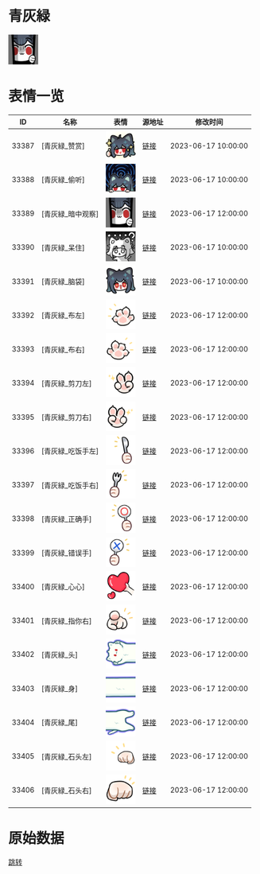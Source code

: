 # 青灰緑

<img src="./cover.png" height="60" alt="cover" />

# 表情一览

|ID|名称|表情|源地址|修改时间|
|----|----|----|----|----|
|33387|[青灰緑_赞赏]|<img src="./pic/033387_%5B青灰緑_赞赏%5D.png" height="60" alt="赞赏"/>|[链接](https://i0.hdslb.com/bfs/garb/229811ce5fd8f685a537ad22b8f7bfec9fc29de8.png)|2023-06-17 10:00:00|
|33388|[青灰緑_偷听]|<img src="./pic/033388_%5B青灰緑_偷听%5D.png" height="60" alt="偷听"/>|[链接](https://i0.hdslb.com/bfs/garb/3771e13f9508904fc32a67b577dd0e643f641ea5.png)|2023-06-17 10:00:00|
|33389|[青灰緑_暗中观察]|<img src="./pic/033389_%5B青灰緑_暗中观察%5D.png" height="60" alt="暗中观察"/>|[链接](https://i0.hdslb.com/bfs/garb/c490d419692d8a8b2533e5c5a3a301675db0c7fe.png)|2023-06-17 12:00:00|
|33390|[青灰緑_呆住]|<img src="./pic/033390_%5B青灰緑_呆住%5D.png" height="60" alt="呆住"/>|[链接](https://i0.hdslb.com/bfs/garb/a6b9f8988e372d6abf8a79db8937c5d92b7cf16a.png)|2023-06-17 10:00:00|
|33391|[青灰緑_脑袋]|<img src="./pic/033391_%5B青灰緑_脑袋%5D.png" height="60" alt="脑袋"/>|[链接](https://i0.hdslb.com/bfs/garb/985d5ab34b33835282da672f23be1e9d42543b3e.png)|2023-06-17 10:00:00|
|33392|[青灰緑_布左]|<img src="./pic/033392_%5B青灰緑_布左%5D.png" height="60" alt="布左"/>|[链接](https://i0.hdslb.com/bfs/garb/a868995a83476db13f0e335d255ddade4647c8ee.png)|2023-06-17 12:00:00|
|33393|[青灰緑_布右]|<img src="./pic/033393_%5B青灰緑_布右%5D.png" height="60" alt="布右"/>|[链接](https://i0.hdslb.com/bfs/garb/3b54fcab506f7eca92e032d16ef4090041eebb9c.png)|2023-06-17 12:00:00|
|33394|[青灰緑_剪刀左]|<img src="./pic/033394_%5B青灰緑_剪刀左%5D.png" height="60" alt="剪刀左"/>|[链接](https://i0.hdslb.com/bfs/garb/1071cd7279b9a6e932abf8ccbfdb70600fbe3c08.png)|2023-06-17 12:00:00|
|33395|[青灰緑_剪刀右]|<img src="./pic/033395_%5B青灰緑_剪刀右%5D.png" height="60" alt="剪刀右"/>|[链接](https://i0.hdslb.com/bfs/garb/125c602ce071b34644089c7242172af0715ce6a2.png)|2023-06-17 12:00:00|
|33396|[青灰緑_吃饭手左]|<img src="./pic/033396_%5B青灰緑_吃饭手左%5D.png" height="60" alt="吃饭手左"/>|[链接](https://i0.hdslb.com/bfs/garb/e909f50b9cdc9f3b69e959f684c360dee6c4226f.png)|2023-06-17 12:00:00|
|33397|[青灰緑_吃饭手右]|<img src="./pic/033397_%5B青灰緑_吃饭手右%5D.png" height="60" alt="吃饭手右"/>|[链接](https://i0.hdslb.com/bfs/garb/c55a2a823df8e8a28c694ab5d4833ffe8f37ed3a.png)|2023-06-17 12:00:00|
|33398|[青灰緑_正确手]|<img src="./pic/033398_%5B青灰緑_正确手%5D.png" height="60" alt="正确手"/>|[链接](https://i0.hdslb.com/bfs/garb/e795842f3fdb8f539f07249ab4e1dfd36d0e9666.png)|2023-06-17 12:00:00|
|33399|[青灰緑_错误手]|<img src="./pic/033399_%5B青灰緑_错误手%5D.png" height="60" alt="错误手"/>|[链接](https://i0.hdslb.com/bfs/garb/c25527530013790025dafd459615565d07e5b1af.png)|2023-06-17 12:00:00|
|33400|[青灰緑_心心]|<img src="./pic/033400_%5B青灰緑_心心%5D.png" height="60" alt="心心"/>|[链接](https://i0.hdslb.com/bfs/garb/2aaa6d870774720d82f04b5eaa33ee68f77e1b20.png)|2023-06-17 12:00:00|
|33401|[青灰緑_指你右]|<img src="./pic/033401_%5B青灰緑_指你右%5D.png" height="60" alt="指你右"/>|[链接](https://i0.hdslb.com/bfs/garb/5b5d2b538fc45cf69ddf8de94a3ac0d1c5f84062.png)|2023-06-17 12:00:00|
|33402|[青灰緑_头]|<img src="./pic/033402_%5B青灰緑_头%5D.png" height="60" alt="头"/>|[链接](https://i0.hdslb.com/bfs/garb/94349e9aa185e3fd105ee8deaabe4f119b346747.png)|2023-06-17 12:00:00|
|33403|[青灰緑_身]|<img src="./pic/033403_%5B青灰緑_身%5D.png" height="60" alt="身"/>|[链接](https://i0.hdslb.com/bfs/garb/79480951e45a11901439dd919a7a3f5272e23be3.png)|2023-06-17 12:00:00|
|33404|[青灰緑_尾]|<img src="./pic/033404_%5B青灰緑_尾%5D.png" height="60" alt="尾"/>|[链接](https://i0.hdslb.com/bfs/garb/a80c9c67d5f54f819e45ae1c2b07c12d809355e7.png)|2023-06-17 12:00:00|
|33405|[青灰緑_石头左]|<img src="./pic/033405_%5B青灰緑_石头左%5D.png" height="60" alt="石头左"/>|[链接](https://i0.hdslb.com/bfs/garb/d5ea0a06f5735a2f61ec6486c242f8c6ab66ba53.png)|2023-06-17 12:00:00|
|33406|[青灰緑_石头右]|<img src="./pic/033406_%5B青灰緑_石头右%5D.png" height="60" alt="石头右"/>|[链接](https://i0.hdslb.com/bfs/garb/f6566e436419629f7b9c22ac7356c54b7b8f8af8.png)|2023-06-17 12:00:00|

# 原始数据

[跳转](./raw.json)

